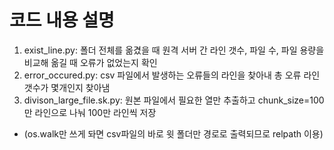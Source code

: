 # 코드 내용 설명
1. exist_line.py: 폴더 전체를 옮겼을 때 원격 서버 간 라인 갯수, 파일 수, 파일 용량을 비교해 옮길 때 오류가 없었는지 확인
2. error_occured.py: csv 파일에서 발생하는 오류들의 라인을 찾아내 총 오류 라인 갯수가 몇개인지 찾아냄
3. divison_large_file.sk.py: 원본 파일에서 필요한 열만 추출하고 chunk_size=100만 라인으로 나눠 100만 라인씩 저장
  - (os.walk만 쓰게 돠면 csv파일의 바로 윗 폴더만 경로로 출력되므로 relpath 이용)
